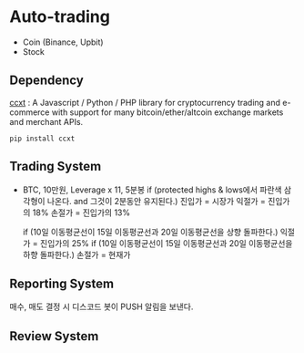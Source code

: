 # Auto-trading

- Coin (Binance, Upbit)
- Stock

## Dependency

[ccxt](https://github.com/ccxt/ccxt) : A Javascript / Python / PHP library for cryptocurrency trading and e-commerce with support for many bitcoin/ether/altcoin exchange markets and merchant APIs.

```
pip install ccxt 
```

## Trading System

- BTC, 10만원, Leverage x 11, 5분봉
if (protected highs & lows에서 파란색 삼각형이 나온다. and 그것이 2분동안 유지된다.)
    진입가 = 시장가
    익절가 = 진입가의 18%
    손절가 = 진입가의 13%

    if (10일 이동평균선이 15일 이동평균선과 20일 이동평균선을 상향 돌파한다.)
        익절가 = 진입가의 25%
        if (10일 이동평균선이 15일 이동평균선과 20일 이동평균선을 하향 돌파한다.)
            손절가 = 현재가

## Reporting System

매수, 매도 결정 시 디스코드 봇이 PUSH 알림을 보낸다.

## Review System
